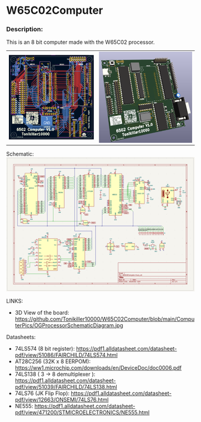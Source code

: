# W65C02Computer

### Description:
This is an 8 bit computer made with the W65C02 processor.



<table>
  <tr>
    <td><img src="https://github.com/Tonikiller10000/W65C02Computer/blob/main/ComputerPics/6502P1.png"/></td>
    <td><img src="https://github.com/Tonikiller10000/W65C02Computer/blob/main/ComputerPics/6502P3.png"/></td>
  </tr>
 </table>


Schematic:  
<img src="https://github.com/Tonikiller10000/W65C02Computer/blob/main/ComputerPics/6502P2.png"/>



LINKS:
 - 3D View of the board: https://github.com/Tonikiller10000/W65C02Computer/blob/main/ComputerPics/OGProcessorSchematicDiagram.jpg

Datasheets:
- 74LS574 (8 bit register): https://pdf1.alldatasheet.com/datasheet-pdf/view/51086/FAIRCHILD/74LS574.html
- AT28C256 (32K x 8 EERPOM): https://ww1.microchip.com/downloads/en/DeviceDoc/doc0006.pdf
- 74LS138 ( 3 -> 8 demultiplexer ): https://pdf1.alldatasheet.com/datasheet-pdf/view/51039/FAIRCHILD/74LS138.html
- 74LS76 (JK Flip Flop): https://pdf1.alldatasheet.com/datasheet-pdf/view/12663/ONSEMI/74LS76.html
- NE555: https://pdf1.alldatasheet.com/datasheet-pdf/view/471200/STMICROELECTRONICS/NE555.html




